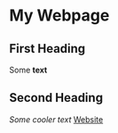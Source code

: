# My Webpage
## First Heading
Some **text** 
## Second Heading 
*Some cooler text*
[Website](www.google.com)

